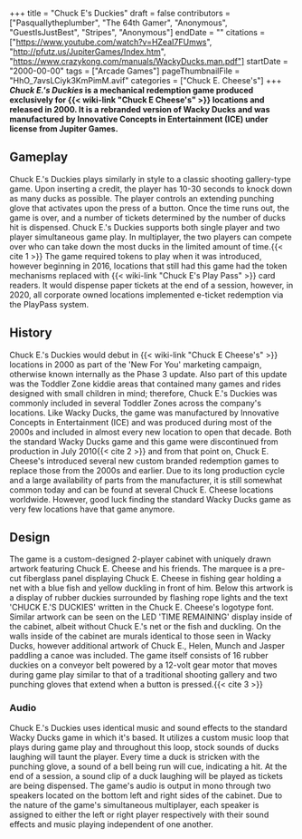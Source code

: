 +++
title = "Chuck E's Duckies"
draft = false
contributors = ["Pasquallytheplumber", "The 64th Gamer", "Anonymous", "GuestIsJustBest", "Stripes", "Anonymous"]
endDate = ""
citations = ["https://www.youtube.com/watch?v=HZeaI7FUmws", "http://pfutz.us/JupiterGames/Index.htm", "https://www.crazykong.com/manuals/WackyDucks.man.pdf"]
startDate = "2000-00-00"
tags = ["Arcade Games"]
pageThumbnailFile = "HhO_7avsLCiyk3KmPimM.avif"
categories = ["Chuck E. Cheese's"]
+++
***Chuck E.'s Duckies* is a mechanical redemption game produced exclusively for {{< wiki-link "Chuck E Cheese's" >}} locations and released in 2000.
It is a rebranded version of Wacky Ducks and was manufactured by Innovative Concepts in Entertainment (ICE) under license from Jupiter Games.**

## Gameplay

Chuck E.'s Duckies plays similarly in style to a classic shooting gallery-type game. Upon inserting a credit, the player has 10-30 seconds to knock down as many ducks as possible. The player controls an extending punching glove that activates upon the press of a button. Once the time runs out, the game is over, and a number of tickets determined by the number of ducks hit is dispensed. Chuck E.'s Duckies supports both single player and two player simultaneous game play. In multiplayer, the two players can compete over who can take down the most ducks in the limited amount of time.{{< cite 1 >}}
The game required tokens to play when it was introduced, however beginning in 2016, locations that still had this game had the token mechanisms replaced with {{< wiki-link "Chuck E's Play Pass" >}} card readers. It would dispense paper tickets at the end of a session, however, in 2020, all corporate owned locations implemented e-ticket redemption via the PlayPass system.

## History

Chuck E.'s Duckies would debut in {{< wiki-link "Chuck E Cheese's" >}} locations in 2000 as part of the 'New For You' marketing campaign, otherwise known internally as the Phase 3 update. Also part of this update was the Toddler Zone kiddie areas that contained many games and rides designed with small children in mind; therefore, Chuck E.'s Duckies was commonly included in several Toddler Zones across the company's locations.
Like Wacky Ducks, the game was manufactured by Innovative Concepts in Entertainment (ICE) and was produced during most of the 2000s and included in almost every new location to open that decade. Both the standard Wacky Ducks game and this game were discontinued from production in July 2010{{< cite 2 >}} and from that point on, Chuck E. Cheese's introduced several new custom branded redemption games to replace those from the 2000s and earlier. Due to its long production cycle and a large availability of parts from the manufacturer, it is still somewhat common today and can be found at several Chuck E. Cheese locations worldwide. However, good luck finding the standard Wacky Ducks game as very few locations have that game anymore.

## Design

The game is a custom-designed 2-player cabinet with uniquely drawn artwork featuring Chuck E. Cheese and his friends. The marquee is a pre-cut fiberglass panel displaying Chuck E. Cheese in fishing gear holding a net with a blue fish and yellow duckling in front of him. Below this artwork is a display of rubber duckies surrounded by flashing rope lights and the text 'CHUCK E.'S DUCKIES' written in the Chuck E. Cheese's logotype font. Similar artwork can be seen on the LED 'TIME REMAINING' display inside of the cabinet, albeit without Chuck E.'s net or the fish and duckling.
On the walls inside of the cabinet are murals identical to those seen in Wacky Ducks, however additional artwork of Chuck E., Helen, Munch and Jasper paddling a canoe was included. The game itself consists of 16 rubber duckies on a conveyor belt powered by a 12-volt gear motor that moves during game play similar to that of a traditional shooting gallery and two punching gloves that extend when a button is pressed.{{< cite 3 >}}

### Audio

Chuck E.'s Duckies uses identical music and sound effects to the standard Wacky Ducks game in which it's based. It utilizes a custom music loop that plays during game play and throughout this loop, stock sounds of ducks laughing will taunt the player. Every time a duck is stricken with the punching glove, a sound of a bell being run will cue, indicating a hit. At the end of a session, a sound clip of a duck laughing will be played as tickets are being dispensed.
The game's audio is output in mono through two speakers located on the bottom left and right sides of the cabinet. Due to the nature of the game's simultaneous multiplayer, each speaker is assigned to either the left or right player respectively with their sound effects and music playing independent of one another.
